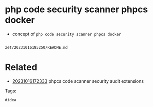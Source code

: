 # php code security scanner phpcs docker

- concept of `php code security scanner phpcs docker`

```
```

` zet/20231016185250/README.md `

# Related

- [20231016172333](/zet/20231016172333/README.md) phpcs code scanner security audit extensions

Tags:

    #idea
